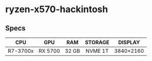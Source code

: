 # ryzen-x570-hackintosh

## Specs
|    CPU   |   GPU        |  RAM  | STORAGE |    DISPLAY    |
|:--------:|:------------:|:-----:|:-------:|:-------------:|
| R7-3700x | RX 5700      | 32 GB | NVME 1T |   3840×2160   |
